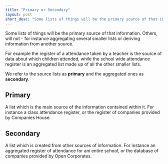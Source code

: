 ```yaml
---
title: "Primary or Secondary"
layout: post
short_desc: "Some lists of things will be the primary source of that information. Others, will not - for instance aggregating several smaller lists or deriving information from another source."
---
```


Some lists of things will be the primary source of that information. Others, will not - for instance aggregating several smaller lists or deriving information from another source.

For example the register of a attendance taken by a teacher is the source of data about which children attended, while the school wide attendance register is an aggregated list made up of all the other smaller lists.

We refer to the source lists as <strong class="chip">primary</strong> and the aggregated ones as <strong class="chip">secondary</strong>.


## Primary

A list which is the main source of the information contained within it. For instance a class attendance register, or the register of companies provided by Companies House.

## Secondary

A list which is created from other sources of information. For instance an aggregated register of attendance for ani entire school, or the database of companies provided by Open Corporates.
